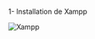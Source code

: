 1- Installation de Xampp

![Xampp]([https://github.com/JeromeduCampdOrgas/Resources-Utilization-Viewer/master/Images/xampp.jpg](https://github.com/JeromeduCampdOrgas/Resources-Utilization-Viewer/blob/master/Images/xampp.JPG)https://github.com/JeromeduCampdOrgas/Resources-Utilization-Viewer/blob/master/Images/xampp.JPG)
